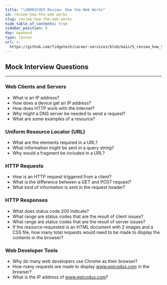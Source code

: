 ```yaml
---
title: "\U0001F4D3 Review: How the Web Works"
id: review-how-the-web-works
slug: review-how-the-web-works
hide_table_of_contents: true
sidebar_position: 6
day: weekend
type: lesson
url: >-
  https://github.com/fidgetech/career-services/blob/main/5_review_how_the_web_works.md
---
```


## Mock Interview Questions
<hr />

### Web Clients and Servers

* What is an IP address?
* How does a device get an IP address?
* How does HTTP work with the Internet?
* Why might a DNS server be needed to send a request?
* What are some examples of a resource?

### Uniform Resource Locator (URL)

* What are the elements required in a URL?
* What information might be sent in a query string?
* Why would a fragment be included in a URL?

### HTTP Requests

* How is an HTTP request triggered from a client?
* What is the difference between a GET and POST request?
* What kind of information is sent in the request header?

### HTTP Responses

* What does status code 200 indicate?
* What range are status codes that are the result of client issues?
* What range are status codes that are the result of server issues?
* If the resource requested is an HTML document with 2 images and a CSS file, how many total requests would need to be made to display the contents in the browser?

### Web Developer Tools

* Why do many web developers use Chrome as their browser?
* How many requests are made to display _www.epicodus.com_ in the browser?
* What is the IP address of www.epicodus.com?

